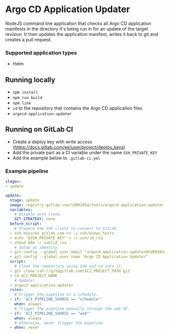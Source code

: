 # Argo CD Application Updater

NodeJS command line application that checks all Argo CD application manifests in the directory it's being run in for an update of the target revision.
It then updates the application manifest, writes it back to git and creates a pull request.

### Supported application types
- Helm

## Running locally
- `npm install`
- `npm run build`
- `npm link`
- `cd` to the repository that contains the Argo CD application files
- `argocd-application-updater`

## Running on GitLab CI
- Create a deploy key with write access (https://docs.gitlab.com/ee/user/project/deploy_keys)
- Add the private part as a CI variable under the name `SSH_PRIVATE_KEY`
- Add the example below to `.gitlab-ci.yml`

### Example pipeline
```yaml
stages:
- update

update:
  stage: update
  image: registry.gitlab.com/td092854/tools/argocd-application-updater:<version or latest>
  variables:
    # Disable auto clone.
    GIT_STRATEGY: none
  before_script:
    # Prepare the SSH client to connect to GitLab.
  - ssh-keyscan gitlab.com >> ~/.ssh/known_hosts
  - echo "$SSH_PRIVATE_KEY" > ~/.ssh/id_rsa
  - chmod 600 ~/.ssh/id_rsa
    # Setup an identity.
  - git config --global user.email "argocd-application-updater@td092854.net"
  - git config --global user.name "Argo CD Application Updater"
  script:
    # Clone the repository using SSH and cd into it.
  - git clone ssh://git@gitlab.com/$CI_PROJECT_PATH.git
  - cd $CI_PROJECT_NAME
    # Update!
  - argocd-application-updater
  rules:
    # Trigger the pipeline on a schedule.
  - if: '$CI_PIPELINE_SOURCE == "schedule"'
    when: always
    # Trigger the pipeline manually through the web UI.
  - if: '$CI_PIPELINE_SOURCE == "web"'
    when: always
    # Otherwise, never trigger the pipeline.
  - when: never
```
